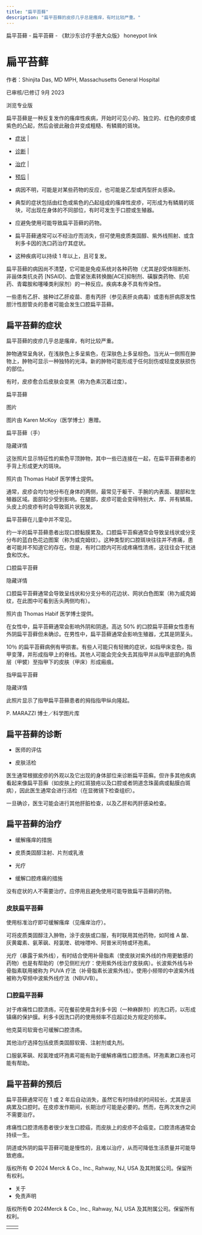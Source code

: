 ```yaml
---
title: "扁平苔藓"
description: "扁平苔藓的皮疹几乎总是瘙痒，有时比较严重。"
---
```


﻿扁平苔藓 \- 扁平苔藓 \- 《默沙东诊疗手册大众版》 honeypot link

# 扁平苔藓

作者：Shinjita Das, MD MPH, Massachusetts General Hospital

已审核/已修订 9月 2023

浏览专业版

扁平苔藓是一种反复发作的瘙痒性疾病，开始时可见小的、独立的、红色的皮疹或紫色的凸起，然后会彼此融合并变成粗糙、有鳞屑的斑块。

- [症状](#症状_v791593_zh) \|
- [诊断](#诊断_v6685130_zh) \|
- [治疗](#治疗_v791601_zh) \|
- [预后](#预后_v6685133_zh) \|

- 病因不明，可能是对某些药物的反应，也可能是乙型或丙型肝炎感染。

- 典型的症状包括由红色或紫色的凸起组成的瘙痒性皮疹，可形成为有鳞屑的斑块，可出现在身体的不同部位，有时可发生于口腔或生殖器。

- 应避免使用可能导致扁平苔藓的药物。

- 扁平苔藓通常可以不经治疗而消失，但可使用皮质类固醇、紫外线照射、或含利多卡因的洗口药治疗其症状。

- 这种疾病可以持续 1 年以上，且可复发。


扁平苔藓的病因尚不清楚，它可能是免疫系统对各种药物（尤其是β受体阻断剂、非甾体类抗炎药 \[NSAID\]、血管紧张素转换酶\[ACE\]抑制剂、磺脲类药物、抗疟药、青霉胺和噻嗪类利尿剂）的一种反应。疾病本身不具有传染性。

一些患有乙肝、接种过乙肝疫苗、患有丙肝（参见表肝炎病毒）或患有肝病原发性胆汁性胆管炎的患者可能会发生口腔扁平苔藓。

## 扁平苔藓的症状

扁平苔藓的皮疹几乎总是瘙痒，有时比较严重。

肿物通常呈角状，在浅肤色上多呈紫色，在深肤色上多呈棕色。当光从一侧照在肿物上，肿物可显示一种独特的光泽。新的肿物可能形成于任何刮伤或轻度皮肤损伤的部位。

有时，皮疹愈合后皮肤会变黑（称为色素沉着过度）。

扁平苔藓



图片

图片由 Karen McKoy（医学博士）惠赠。

扁平苔藓（手）



隐藏详情

这张照片显示特征性的紫色平顶肿物，其中一些已连接在一起，在扁平苔藓患者的手背上形成更大的斑块。

照片由 Thomas Habif 医学博士提供。

通常，皮疹会均匀地分布在身体的两侧，最常见于躯干、手腕的内表面、腿部和生殖器区域。面部较少受到影响。在腿部，皮疹可能会变得特别大、厚、并有鳞屑。头皮上的皮疹有时会导致斑片状脱发。

扁平苔藓在儿童中并不常见。

约一半的扁平苔藓患者出现口腔黏膜累及。口腔扁平苔癣通常会导致呈线状或分支分布的蓝白色花边图案（称为威克姆纹）。这种类型的口腔斑块往往并不疼痛，患者可能并不知道它的存在。但是，有时口腔内可形成疼痛性溃疡，这往往会干扰进食和饮水。

口腔扁平苔藓



隐藏详情

口腔扁平苔藓通常会导致呈线状和分支分布的花边状、网状白色图案（称为威克姆纹，在此图中可看到舌头两侧均有）。

照片由 Thomas Habif 医学博士提供。

在女性中，扁平苔藓通常会影响外阴和阴道。高达 50% 的口腔扁平苔藓女性患有外阴扁平苔藓但未确诊。在男性中，扁平苔藓通常会影响生殖器，尤其是阴茎头。

10％ 的扁平苔藓病例有甲损害。有些人可能只有轻微的症状，如指甲床变色，指甲变薄，并形成指甲上的脊线。其他人可能会完全失去其指甲并从指甲底部的角质层（甲襞）至指甲下的皮肤（甲床）形成瘢痕。

指甲扁平苔藓



隐藏详情

此照片显示了指甲扁平苔藓患者的拇指指甲纵向隆起。

P. MARAZZI 博士／科学图片库

## 扁平苔藓的诊断

- 医师的评估

- 皮肤活检


医生通常根据皮疹的外观以及它出现的身体部位来诊断扁平苔癣。但许多其他疾病看起来像扁平苔癣（如皮肤上的红斑狼疮以及口腔或者阴道念珠菌病或黏膜白斑病），因此医生通常会进行活检（在显微镜下检查组织）。

一旦确诊，医生可能会进行其他肝脏检查，以及乙肝和丙肝感染检查。

## 扁平苔藓的治疗

- 缓解瘙痒的措施

- 皮质类固醇注射、片剂或乳液

- 光疗

- 缓解口腔疼痛的措施


没有症状的人不需要治疗。应停用且避免使用可能导致扁平苔藓的药物。

### 皮肤扁平苔藓

使用标准治疗即可缓解瘙痒（见瘙痒治疗）。

可将皮质类固醇注入肿物，涂于皮肤或口服，有时联用其他药物，如阿维 A 酸、灰黄霉素、氨苯砜、羟氯喹、硫唑嘌呤、阿普米司特或环孢素。

光疗（暴露于紫外线），有时结合使用补骨脂素（使皮肤对紫外线的作用更敏感的药物）也是有帮助的（参见侧栏光疗：使用紫外线治疗皮肤病）。长波紫外线与补骨脂素联用被称为 PUVA 疗法（补骨脂素长波紫外线）。使用小频带的中波紫外线被称为窄频中波紫外线疗法（NBUVB）。

### 口腔扁平苔藓

对于疼痛性口腔溃疡，可在餐前使用含利多卡因（一种麻醉剂）的洗口药，以形成镇痛的保护膜。利多卡因洗口药的使用频率不应超过处方规定的频率。

他克莫司软膏也可缓解口腔溃疡。

其他治疗选择包括皮质类固醇软膏、注射剂或丸剂。

口服氨苯砜、羟氯喹或环孢素可能有助于缓解疼痛性口腔溃疡。环孢素漱口液也可能有帮助。

## 扁平苔藓的预后

扁平苔藓通常可在 1 或 2 年后自动消失，虽然它有时持续的时间较长，尤其是该病累及口腔时。在皮疹发作期间，长期治疗可能是必要的。然而，在两次发作之间不需要治疗。

疼痛性口腔溃疡患者很少发生口腔癌，而皮肤上的皮疹不会癌变。口腔溃疡通常会持续一生。

阴道或外阴的扁平苔藓可能是慢性的，且难以治疗，从而可降低生活质量并可能导致疤痕。



版权所有 © 2024
Merck & Co., Inc., Rahway, NJ, USA 及其附属公司。保留所有权利。

- 关于
- 免责声明

版权所有© 2024Merck & Co., Inc., Rahway, NJ, USA 及其附属公司。保留所有权利。

|     |     |
| --- | --- |
|  |  |